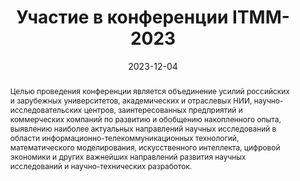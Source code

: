 ---
title: Участие в конференции ITMM-2023

event: 22-я Международная конференция имени А. Ф. Терпугова "Информационные технологии и математическое моделирование" (ИТММ - 2023)
event_url: https://itmmconf.tsu.ru/itmm2023

location: Томский государственный университет
address:
  street: Томский государственный университет, институт прикладной математики и компьютерных наук, пр-т Ленина, 36
  city: Томск
  region: Томская область
  postcode: '634050'
  country: Россия

summary: Участвовал в международной конференции с докладом по результатам проведённых исследований.
abstract: Целью проведения конференции является объединение усилий российских и зарубежных университетов, академических и отраслевых НИИ, научно-исследовательских центров, заинтересованных предприятий и коммерческих компаний по развитию и обобщению накопленного опыта, выявлению наиболее актуальных направлений научных исследований в области информационно-телекоммуникационных технологий, математического моделирования, искусственного интеллекта, цифровой экономики и других важнейших направлений развития научных исследований и научно-технических разработок.

# Talk start and end times.
#   End time can optionally be hidden by prefixing the line with `#`.
date: '2023-12-04'
date_end: '2023-12-09'
all_day: true

# Schedule page publish date (NOT talk date).
publishDate: '2017-01-01T00:00:00Z'

authors:
  - admin

tags: []

# Is this a featured talk? (true/false)
featured: false

image:
  filename: 'itmm-2023.jpg'
  caption: 'Фрагмент презентации ITMM-2023'
  focal_point: Right

design:
  # Default section spacing
  spacing: "6rem"
  background:
        color: black
        image:
          # Add your image background to `assets/media/`.
          filename: abstract-splashed-watercolor-textured-background.svg
          filters:
            brightness: 1.0
          size: cover
          position: center
          parallax: false

#links:
#  - icon: twitter
#    icon_pack: fab
#    name: Follow
#    url: https://twitter.com/georgecushen
#url_code: 'https://github.com'
#url_pdf: ''
#url_slides: 'https://slideshare.net'
#url_video: 'https://youtube.com'

# Markdown Slides (optional).
#   Associate this talk with Markdown slides.
#   Simply enter your slide deck's filename without extension.
#   E.g. `slides = "example-slides"` references `content/slides/example-slides.md`.
#   Otherwise, set `slides = ""`.
slides: ""

# Projects (optional).
#   Associate this post with one or more of your projects.
#   Simply enter your project's folder or file name without extension.
#   E.g. `projects = ["internal-project"]` references `content/project/deep-learning/index.md`.
#   Otherwise, set `projects = []`.
#projects:
#  - example


#{{% callout note %}}
#Click on the **Slides** button above to view the built-in slides feature.
#{{% /callout %}}

#Slides can be added in a few ways:

#- **Create** slides using Hugo Blox Builder's [_Slides_](https://docs.hugoblox.com/reference/content-types/) feature and link using `slides` parameter in the front matter of the talk file
#- **Upload** an existing slide deck to `static/` and link using `url_slides` parameter in the front matter of the talk file
#- **Embed** your slides (e.g. Google Slides) or presentation video on this page using [shortcodes](https://docs.hugoblox.com/reference/markdown/).

#Further event details, including [page elements](https://docs.hugoblox.com/reference/markdown/) such as image galleries, can be added to the body of this page.
---